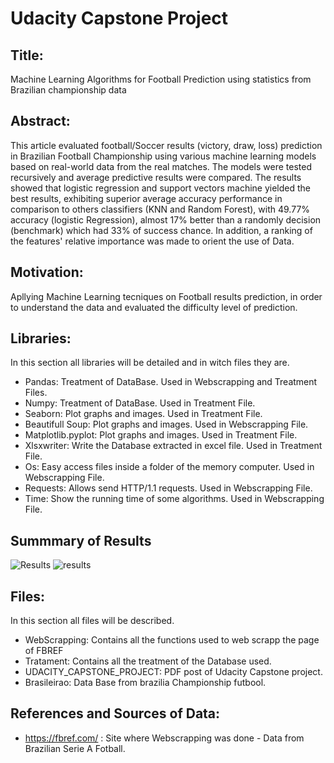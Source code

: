 # Udacity Capstone Project
## Title:
Machine Learning Algorithms for Football Prediction using statistics from Brazilian championship data

## Abstract: 
This article evaluated football/Soccer results (victory, draw, loss) prediction in Brazilian Football Championship using various machine learning models based on real-world data from the real matches. The models were tested recursively and average predictive results were compared. The results showed that logistic regression and support vectors machine yielded the best results, exhibiting superior average accuracy performance in comparison to others classifiers (KNN and Random Forest), with 49.77\% accuracy (logistic Regression), almost 17\% better than a randomly decision (benchmark) which had 33\% of success chance. In addition, a ranking of the features' relative importance was made to orient the use of Data.

## Motivation: 
Apllying Machine Learning tecniques on Football results prediction, in order to understand the data and evaluated the difficulty level of prediction.

## Libraries:
In this section all libraries will be detailed and in witch files they are.

* Pandas: Treatment of DataBase. Used in Webscrapping and Treatment Files.
* Numpy: Treatment of DataBase. Used in Treatment File.
* Seaborn: Plot graphs and images. Used in Treatment File.
* Beautifull Soup: Plot graphs and images. Used in Webscrapping File.
* Matplotlib.pyplot: Plot graphs and images. Used in Treatment File.
* Xlsxwriter: Write the Database extracted in excel file. Used in Treatment File.
* Os: Easy access files inside a folder of the memory computer. Used in Webscrapping File.
* Requests: Allows send HTTP/1.1 requests. Used in Webscrapping File.
* Time: Show the running time of some algorithms. Used in Webscrapping File.

## Summmary of Results
![Results](/images/results.png)
![results](https://github.com/[Matheuskempa]/[My_Udacity_Capstone]/blob/[master]/results.png?raw=true)

## Files:

In this section all files will be described.

* WebScrapping: Contains all the functions used to web scrapp the page of FBREF
* Tratament: Contains all the treatment of the Database used.
* UDACITY_CAPSTONE_PROJECT: PDF post of Udacity Capstone project.
* Brasileirao: Data Base from brazilia Championship futbool.


## References and Sources of Data:

* https://fbref.com/ : Site where Webscrapping was done - Data from Brazilian Serie A Fotball.
